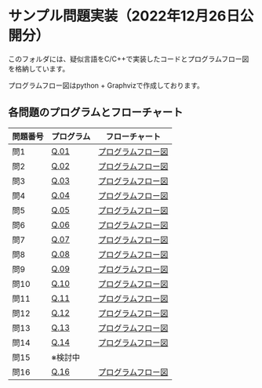 # サンプル問題実装（2022年12月26日公開分）

このフォルダには、疑似言語をC/C++で実装したコードとプログラムフロー図を格納しています。

プログラムフロー図はpython + Graphvizで作成しております。

## 各問題のプログラムとフローチャート

| 問題番号 | プログラム | フローチャート |
|----------|------------|----------------|
| 問1      | [Q.01](./Q.01/) | [プログラムフロー図](./Q.01/プログラムフロー図/graph_Q1.png) |
| 問2      | [Q.02](./Q.02/) | [プログラムフロー図](./Q.02/プログラムフロー図/graph_Q2.png) |
| 問3      | [Q.03](./Q.03/) | [プログラムフロー図](./Q.03/プログラムフロー図/graph_Q3.png) |
| 問4      | [Q.04](./Q.04/) | [プログラムフロー図](./Q.04/プログラムフロー図/graph_Q4.png) |
| 問5      | [Q.05](./Q.05/) | [プログラムフロー図](./Q.05/プログラムフロー図/graph_Q5.png) |
| 問6      | [Q.06](./Q.06/) | [プログラムフロー図](./Q.06/プログラムフロー図/graph_Q6.png) |
| 問7      | [Q.07](./Q.07/) | [プログラムフロー図](./Q.07/プログラムフロー図/graph_Q7.png) |
| 問8      | [Q.08](./Q.08/) | [プログラムフロー図](./Q.08/プログラムフロー図/graph_Q8.png) |
| 問9      | [Q.09](./Q.09/) | [プログラムフロー図](./Q.09/プログラムフロー図/graph_Q9.png) |
| 問10     | [Q.10](./Q.10/) | [プログラムフロー図](./Q.10/プログラムフロー図/graph_Q10.png) |
| 問11     | [Q.11](./Q.11/) | [プログラムフロー図](./Q.11/プログラムフロー図/graph_Q11.png) |
| 問12     | [Q.12](./Q.12/) | [プログラムフロー図](./Q.12/プログラムフロー図/graph_Q12.png) |
| 問13     | [Q.13](./Q.13/) | [プログラムフロー図](./Q.13/プログラムフロー図/graph_Q13.png) |
| 問14     | [Q.14](./Q.14/) | [プログラムフロー図](./Q.14/プログラムフロー図/graph_Q14.png) |
| 問15     | ※検討中 |
| 問16     | [Q.16](./Q.16/) | [プログラムフロー図](./Q.16/プログラムフロー図/graph_Q16.png) |

